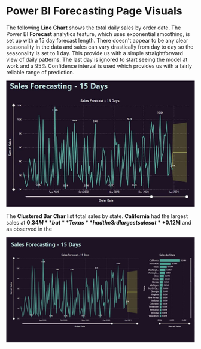 # Power BI Forecasting Page Visuals

The following **Line Chart** shows the total daily sales by order date. The Power BI **Forecast** analytics feature, which uses exponential smoothing, is set up with a 15 day forecast length. There doesn't appear to be any clear seasonality in the data and sales can vary drastically from day to day so the seasonality is set to 1 day. This provide us with a simple straightforward view of daily patterns. The last day is ignored to start seeing the model at work and a 95% Confidence interval is used which provides us with a fairly reliable range of prediction.

![Forecasting Line Chart](https://github.com/danvuk567/Predictive-Sales-Forecasting/blob/main/images/Power_BI_Sales_Forecasting_Line_Chart.jpg?raw=true)

The **Clustered Bar Char** list total sales by state. **California** had the largest sales at **$0.34M** but **Texas** had the 3rd largest sales at **$0.12M** and as observed in the 

![Forecasting Page](https://github.com/danvuk567/Predictive-Sales-Forecasting/blob/main/images/Power_BI-Forecasting-Page.jpg?raw=true)
